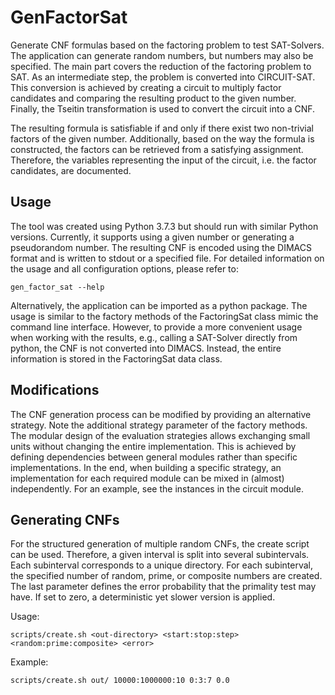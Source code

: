 # GenFactorSat
Generate CNF formulas based on the factoring problem to test SAT-Solvers. The application can generate random numbers, but numbers may also be specified. The main part covers the reduction of the factoring problem to SAT. As an intermediate step, the problem is converted into CIRCUIT-SAT. This conversion is achieved by creating a circuit to multiply factor candidates and comparing the resulting product to the given number. Finally, the Tseitin transformation is used to convert the circuit into a CNF.

The resulting formula is satisfiable if and only if there exist two non-trivial factors of the given number. Additionally, based on the way the formula is constructed, the factors can be retrieved from a satisfying assignment. Therefore, the variables representing the input of the circuit, i.e. the factor candidates, are documented.

## Usage
The tool was created using Python 3.7.3 but should run with similar Python versions. Currently, it supports using a given number or generating a pseudorandom number. The resulting CNF is encoded using the DIMACS format and is written to stdout or a specified file. For detailed information on the usage and all configuration options, please refer to:
```
gen_factor_sat --help
```

Alternatively, the application can be imported as a python package. The usage is similar to the factory methods of the FactoringSat class mimic the command line interface. However, to provide a more convenient usage when working with the results, e.g., calling a SAT-Solver directly from python, the CNF is not converted into DIMACS. Instead, the entire information is stored in the FactoringSat data class.

## Modifications
The CNF generation process can be modified by providing an alternative strategy. Note the additional strategy parameter of the factory methods. The modular design of the evaluation strategies allows exchanging small units without changing the entire implementation. This is achieved by defining dependencies between general modules rather than specific implementations. In the end, when building a specific strategy, an implementation for each required module can be mixed in (almost) independently. For an example, see the instances in the circuit module.

## Generating CNFs
For the structured generation of multiple random CNFs, the create script can be used. Therefore, a given interval is split into several subintervals. Each subinterval corresponds to a unique directory. For each subinterval, the specified number of random, prime, or composite numbers are created. The last parameter defines the error probability that the primality test may have. If set to zero, a deterministic yet slower version is applied.

Usage:
```
scripts/create.sh <out-directory> <start:stop:step> <random:prime:composite> <error>
```

Example:
```
scripts/create.sh out/ 10000:1000000:10 0:3:7 0.0
```